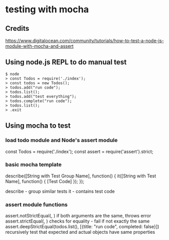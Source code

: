 # testing with mocha

## Credits
https://www.digitalocean.com/community/tutorials/how-to-test-a-node-js-module-with-mocha-and-assert

## Using node.js REPL to do manual test
```
$ node
> const Todos = require('./index');
> const todos = new Todos();
> todos.add("run code");
> todos.list();
> todos.add("test everything");
> todos.complete("run code");
> todos.list();
> .exit
```

## Using mocha to test

### load todo module and Node's assert module 
const Todos = require('./index');
const assert = require('assert').strict;

### basic mocha template
describe([String with Test Group Name], function() {
    it([String with Test Name], function() {
        [Test Code]
    });
});

describe - group similar tests
it - contains test code

### assert module functions
assert.notStrictEqual(<value to test>, <value expected>)
  if both arguments are the same, throws error
assert.strictEqual(<value to test>, <value expected>)
  checks for equality - fail if not exactly the same
assert.deepStrictEqual(todos.list(), [{title: "run code", completed: false}])
  recursively test that expected and actual objects have same properties